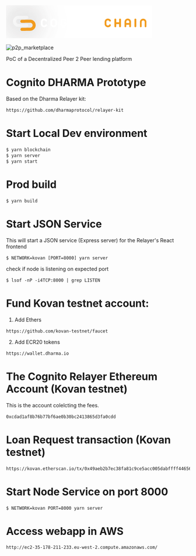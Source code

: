 ![Dharma Relayer Kit](public/Logo-Horizontal.png)

![p2p_marketplace](public/)

PoC of a Decentralized Peer 2 Peer lending platform


# Cognito DHARMA Prototype
Based on the Dharma Relayer kit:
```
https://github.com/dharmaprotocol/relayer-kit
```
 
# Start Local Dev environment
```
$ yarn blockchain
$ yarn server
$ yarn start
```

# Prod build
```
$ yarn build
```

# Start JSON Service
This will start a JSON service (Express server) for the Relayer's React frontend
```
$ NETWORK=kovan [PORT=8000] yarn server
```

check if node is listening on expected port
```
$ lsof -nP -i4TCP:8000 | grep LISTEN
```

# Fund Kovan testnet account:

1. Add Ethers
```
https://github.com/kovan-testnet/faucet
```
2. Add ECR20 tokens
```
https://wallet.dharma.io
```


# The Cognito Relayer Ethereum Account (Kovan testnet)
This is the account colelcting the fees.
```
0xcdad1af8b76b77bf6ae0b30bc2413865d3fa0cdd
```


# Loan Request transaction (Kovan testnet)
```
https://kovan.etherscan.io/tx/0x49aeb2b7ec38fa81c9ce5acc005dabffff446566b0cbe4cc9a9ebd3e0fae9985
```


# Start Node Service on port 8000
```
$ NETWORK=kovan PORT=8000 yarn server
```

#  Access webapp in AWS
```
http://ec2-35-178-211-233.eu-west-2.compute.amazonaws.com/
```



